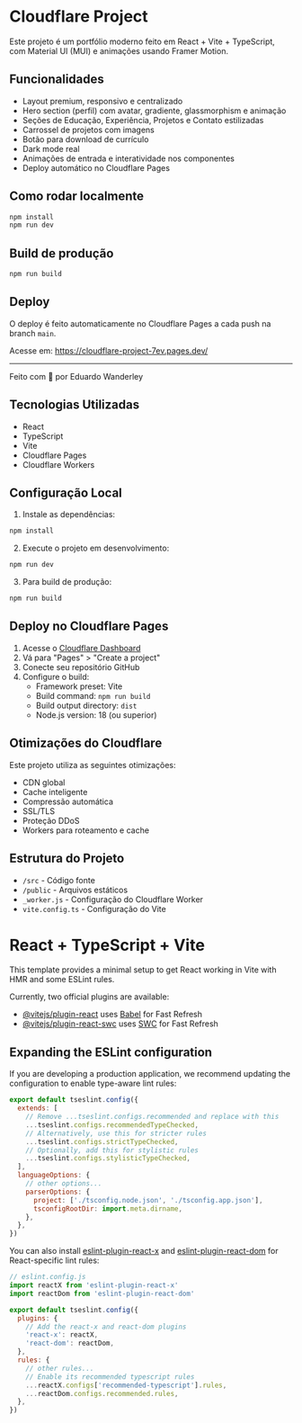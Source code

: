 # Cloudflare Project

Este projeto é um portfólio moderno feito em React + Vite + TypeScript, com Material UI (MUI) e animações usando Framer Motion.

## Funcionalidades

- Layout premium, responsivo e centralizado
- Hero section (perfil) com avatar, gradiente, glassmorphism e animação
- Seções de Educação, Experiência, Projetos e Contato estilizadas
- Carrossel de projetos com imagens
- Botão para download de currículo
- Dark mode real
- Animações de entrada e interatividade nos componentes
- Deploy automático no Cloudflare Pages

## Como rodar localmente

```bash
npm install
npm run dev
```

## Build de produção

```bash
npm run build
```

## Deploy

O deploy é feito automaticamente no Cloudflare Pages a cada push na branch `main`.

Acesse em: <https://cloudflare-project-7ev.pages.dev/>

---

Feito com 💙 por Eduardo Wanderley

## Tecnologias Utilizadas

- React
- TypeScript
- Vite
- Cloudflare Pages
- Cloudflare Workers

## Configuração Local

1. Instale as dependências:

```bash
npm install
```

2. Execute o projeto em desenvolvimento:

```bash
npm run dev
```

3. Para build de produção:

```bash
npm run build
```

## Deploy no Cloudflare Pages

1. Acesse o [Cloudflare Dashboard](https://dash.cloudflare.com)
2. Vá para "Pages" > "Create a project"
3. Conecte seu repositório GitHub
4. Configure o build:
   - Framework preset: Vite
   - Build command: `npm run build`
   - Build output directory: `dist`
   - Node.js version: 18 (ou superior)

## Otimizações do Cloudflare

Este projeto utiliza as seguintes otimizações:

- CDN global
- Cache inteligente
- Compressão automática
- SSL/TLS
- Proteção DDoS
- Workers para roteamento e cache

## Estrutura do Projeto

- `/src` - Código fonte
- `/public` - Arquivos estáticos
- `_worker.js` - Configuração do Cloudflare Worker
- `vite.config.ts` - Configuração do Vite

# React + TypeScript + Vite

This template provides a minimal setup to get React working in Vite with HMR and some ESLint rules.

Currently, two official plugins are available:

- [@vitejs/plugin-react](https://github.com/vitejs/vite-plugin-react/blob/main/packages/plugin-react) uses [Babel](https://babeljs.io/) for Fast Refresh
- [@vitejs/plugin-react-swc](https://github.com/vitejs/vite-plugin-react/blob/main/packages/plugin-react-swc) uses [SWC](https://swc.rs/) for Fast Refresh

## Expanding the ESLint configuration

If you are developing a production application, we recommend updating the configuration to enable type-aware lint rules:

```js
export default tseslint.config({
  extends: [
    // Remove ...tseslint.configs.recommended and replace with this
    ...tseslint.configs.recommendedTypeChecked,
    // Alternatively, use this for stricter rules
    ...tseslint.configs.strictTypeChecked,
    // Optionally, add this for stylistic rules
    ...tseslint.configs.stylisticTypeChecked,
  ],
  languageOptions: {
    // other options...
    parserOptions: {
      project: ['./tsconfig.node.json', './tsconfig.app.json'],
      tsconfigRootDir: import.meta.dirname,
    },
  },
})
```

You can also install [eslint-plugin-react-x](https://github.com/Rel1cx/eslint-react/tree/main/packages/plugins/eslint-plugin-react-x) and [eslint-plugin-react-dom](https://github.com/Rel1cx/eslint-react/tree/main/packages/plugins/eslint-plugin-react-dom) for React-specific lint rules:

```js
// eslint.config.js
import reactX from 'eslint-plugin-react-x'
import reactDom from 'eslint-plugin-react-dom'

export default tseslint.config({
  plugins: {
    // Add the react-x and react-dom plugins
    'react-x': reactX,
    'react-dom': reactDom,
  },
  rules: {
    // other rules...
    // Enable its recommended typescript rules
    ...reactX.configs['recommended-typescript'].rules,
    ...reactDom.configs.recommended.rules,
  },
})
```
